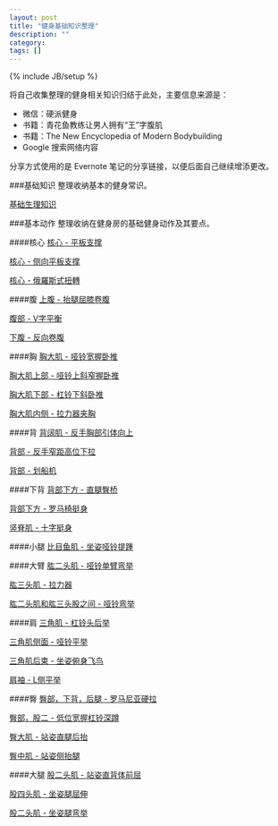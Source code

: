 ```yaml
---
layout: post
title: "健身基础知识整理"
description: ""
category: 
tags: []
---
```

{% include JB/setup %}

将自己收集整理的健身相关知识归结于此处，主要信息来源是：     

+ 微信：硬派健身    
+ 书籍：青花鱼教练让男人拥有“王”字腹肌   
+ 书籍：The New Encyclopedia of Modern Bodybuilding     
+ Google 搜索网络内容

分享方式使用的是 Evernote 笔记的分享链接，以便后面自己继续增添更改。


###基础知识
整理收纳基本的健身常识。

[基础生理知识](https://www.evernote.com/l/ADCeRjC95c1A_rSmhSEyyXNlR1ddni6L9vg)

###基本动作
整理收纳在健身房的基础健身动作及其要点。

####核心
[核心 - 平板支撑](https://www.evernote.com/l/ADCo2VM8HwtEK7rp5LYkQ-uuAFtBGOcKKb0)

[核心 - 侧向平板支撑](https://www.evernote.com/l/ADDw_WsqMn5PwqB_vHk1EKZRFwb4sWLut-A)

[核心 - 俄羅斯式扭轉](https://www.evernote.com/l/ADBqrfSrqkpK-IctfEbc2DKKkmnAP-LYrRg)

####腹
[上腹 - 抬腿屈膝卷腹](https://www.evernote.com/l/ADASwkSZwbZLooNoFD5FhuyWC8t1lLCRsng)

[腹部 - V字平衡](https://www.evernote.com/l/ADA-fwumzLhOpZSp2IEtlryHSoSLtOPYIyE)

[下腹 - 反向卷腹](https://www.evernote.com/l/ADBSC5dt_8pDKqTbKr9iKZIDkg1eJChw79E)

####胸
[胸大肌 - 哑铃宽握卧推](https://www.evernote.com/l/ADA04WztKSRF8pcYujbf2CdphoumeVRdfEI)

[胸大肌上部 - 哑铃上斜窄握卧推](https://www.evernote.com/l/ADCL9gd07nhBCLXt5pll1HIVLfangIBS6so)

[胸大肌下部 - 杠铃下斜卧推](https://www.evernote.com/l/ADB0V4o1LrtGeKeUJGWw61IaVDI3doNrBEI)

[胸大肌内侧 - 拉力器夹胸](https://www.evernote.com/l/ADB7Gbt6cR1MGrP3ZbOIyXZHQLyiyTi0JY8)

####背
[背阔肌 - 反手胸部引体向上](https://www.evernote.com/l/ADBcn_R3YKhA871-AgiEUda-SJBcRab7diw)

[背部 - 反手窄距高位下拉](https://www.evernote.com/l/ADBZ6q1PbjhKtqaI_V-_GmcvE-Kk7u96N-M)

[背部 - 划船机](https://www.evernote.com/l/ADDPuaf0Tm1NPJN1cRdWLICqslIlCUr6jN4)

####下背
[背部下方 - 直腿臀桥](https://www.evernote.com/l/ADA6Hac2JaZA46AKvlGWtEDIjL_MNBS0ic0)

[背部下方 - 罗马椅挺身](https://www.evernote.com/l/ADDJU73pkZ1Ke59VYi35mvB-Ipd-iHuEcXE)

[竖脊肌 - 十字挺身](https://www.evernote.com/l/ADDnJVGKsFBFj6pnuVN-jUuYV3h0d2l3G_0)

####小腿
[比目鱼肌 - 坐姿哑铃提踵](https://www.evernote.com/l/ADAACBml-a9FRKAkdDLHjZFR_AmpnTK7af4)

####大臂
[肱二头肌 - 哑铃单臂弯举](https://www.evernote.com/l/ADAt1FfNJJVMtIxmPUueJRvrZuOiqqX-HTI)

[肱三头肌 - 拉力器](https://www.evernote.com/l/ADBu74y5MxRHf7oXq5n9fP9cB2Rm-SaNobs)

[肱二头肌和肱三头股之间 - 哑铃弯举](https://www.evernote.com/l/ADDwbnKDZmlGaKRdDt6m5vGU7Vd2aS_NVrI)

####肩
[三角肌 - 杠铃头后举](https://www.evernote.com/l/ADAllqcvgu9F3JNi4t0YGGqxevgDRptKsu4)

[三角肌侧面 - 哑铃平举](https://www.evernote.com/l/ADCIpXaleOhN-JFCz0c58mItO8YNxAMpieI)

[三角肌后束 - 坐姿俯身飞鸟](https://www.evernote.com/l/ADDtge2k1kZO06VUOqR5sgrfCPD-05RXkNY)

[肩袖 - L侧平举](https://www.evernote.com/l/ADD2xpCj1xJH1K6G2PAlZSToSjETvzudyQw)

####臀
[臀部，下背，后腿 - 罗马尼亚硬拉](https://www.evernote.com/l/ADDSRk-4iNdOf6m6QSZsWBUEacN7G5_QRqY)

[臀部，股二 - 低位宽握杠铃深蹲](https://www.evernote.com/l/ADCTIzb_Ex1LVoGajtFEWUTME7V5u6DJkjs)

[臀大肌 - 站姿直腿后抬](https://www.evernote.com/l/ADDv4f5cyFtEY71QKL4fdIXoFri0svbh4yo)

[臀中肌 - 站姿侧抬腿](https://www.evernote.com/l/ADC6gadccD9NlJ29G8VhSXQpLkiKVw83wTw)

####大腿
[股二头肌 - 站姿直背体前屈](https://www.evernote.com/l/ADDhvRv0utBM_qGr5SaynvF6vnYMQJGxm0M)

[股四头肌 - 坐姿腿屈伸](https://www.evernote.com/l/ADBOf2HBKl5BrLljLjyjCbCS0ykjokL58ys)

[股二头肌 - 坐姿腿弯举](https://www.evernote.com/l/ADCdrU7fOC5DY4-iF9uuko7CmRzlWpw4b_w)
